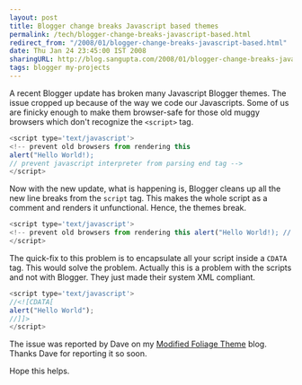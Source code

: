 ```yaml
---
layout: post
title: Blogger change breaks Javascript based themes
permalink: /tech/blogger-change-breaks-javascript-based.html
redirect_from: "/2008/01/blogger-change-breaks-javascript-based.html"
date: Thu Jan 24 23:45:00 IST 2008
sharingURL: http://blog.sangupta.com/2008/01/blogger-change-breaks-javascript-based.html
tags: blogger my-projects
---
```


A recent Blogger update has broken many Javascript Blogger themes. The issue cropped up 
because of the way we code our Javascripts. Some of us are finicky enough to make them 
browser-safe for those old muggy browsers which don't recognize the `<script>` tag.

```javascript
<script type='text/javascript'>
<!-- prevent old browsers from rendering this
alert("Hello World!);
// prevent javascript interpreter from parsing end tag -->
</script>
```

Now with the new update, what is happening is, Blogger cleans up all the new line breaks 
from the `script` tag. This makes the whole script as a comment and renders it unfunctional. 
Hence, the themes break.

```javascript
<script type='text/javascript'>
<!-- prevent old browsers from rendering this alert("Hello World!); // prevent javascript interpreter from parsing end tag -->
</script>
```

The quick-fix to this problem is to encapsulate all your script inside a `CDATA` 
tag. This would solve the problem. Actually this is a problem with the scripts and 
not with Blogger. They just made their system XML compliant.

```javascript
<script type='text/javascript'>
//<![CDATA[
alert("Hello World");
//]]>
</script>
```

The issue was reported by Dave on my <a href="http://foliage-in-xml.blogspot.com/2007/12/modified-foliage-for-download.html">Modified Foliage Theme</a> blog. Thanks Dave for reporting it so soon.

Hope this helps.
